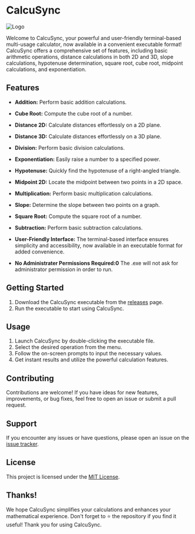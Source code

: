 # CalcuSync

![Logo](https://github.com/CalcuSync/CalcuSync/assets/116606573/7bc9c992-4576-47a0-9dd8-9d73bb120009)

Welcome to CalcuSync, your powerful and user-friendly terminal-based multi-usage calculator, now available in a convenient executable format! CalcuSync offers a comprehensive set of features, including basic arithmetic operations, distance calculations in both 2D and 3D, slope calculations, hypotenuse determination, square root, cube root, midpoint calculations, and exponentiation.

## Features

- **Addition:** Perform basic addition calculations.
- **Cube Root:** Compute the cube root of a number.
- **Distance 2D:** Calculate distances effortlessly on a 2D plane.
- **Distance 3D:** Calculate distances effortlessly on a 3D plane.
- **Division:** Perform basic division calculations.
- **Exponentiation:** Easily raise a number to a specified power.
- **Hypotenuse:** Quickly find the hypotenuse of a right-angled triangle.
- **Midpoint 2D:** Locate the midpoint between two points in a 2D space.
- **Multiplication:** Perform basic multiplication calculations.
- **Slope:** Determine the slope between two points on a graph.
- **Square Root:** Compute the square root of a number.
- **Subtraction:** Perform basic subtraction calculations.

- **User-Friendly Interface:** The terminal-based interface ensures simplicity and accessibility, now available in an executable format for added convenience.
- **No Administrater Permissions Required:0** The .exe will not ask for administrator permission in order to run.

## Getting Started

1. Download the CalcuSync executable from the [releases](https://github.com/CalcuSync/CalcuSync/releases) page.
2. Run the executable to start using CalcuSync.

## Usage

1. Launch CalcuSync by double-clicking the executable file.
2. Select the desired operation from the menu.
3. Follow the on-screen prompts to input the necessary values.
4. Get instant results and utilize the powerful calculation features.

## Contributing

Contributions are welcome! If you have ideas for new features, improvements, or bug fixes, feel free to open an issue or submit a pull request.

## Support

If you encounter any issues or have questions, please open an issue on the [issue tracker](https://github.com/CalcuSync/CalcuSync/issues).

## License

This project is licensed under the [MIT License](LICENSE).

## Thanks!
We hope CalcuSync simplifies your calculations and enhances your mathematical experience. Don't forget to ⭐️ the repository if you find it useful! Thank you for using CalcuSync.





